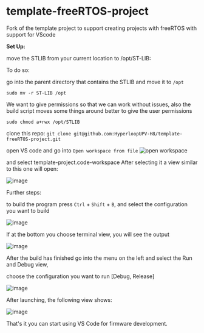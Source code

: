 # template-freeRTOS-project
Fork of the template project to support creating projects with freeRTOS with support for VScode


**Set Up:**

move the STLIB from your current location to /opt/ST-LIB:

To do so:

  go into the parent directory that contains the STLIB and move it to `/opt`
  
`sudo mv -r ST-LIB /opt`

We want to give permissions so that we can work without issues, also the build script moves some things around
better to give the user permissions

`sudo chmod a+rwx /opt/STLIB`

clone this repo:
`git clone git@github.com:HyperloopUPV-H8/template-freeRTOS-project.git`

open VS code 
and go into `Open workspace from file`
![open workspace](https://github.com/HyperloopUPV-H8/template-freeRTOS-project/assets/58850783/67d52a4c-d243-46ac-b272-4c93095e422e)

and select template-project.code-workspace
After selecting it a view similar to this one will open:


![image](https://github.com/HyperloopUPV-H8/template-freeRTOS-project/assets/58850783/acac1ec4-67d6-47e6-a53c-c0bfe2e1b480)

Further steps:

to build the program press `Ctrl` + `Shift` + `B`, and select the configuration you want to build

![image](https://github.com/HyperloopUPV-H8/template-freeRTOS-project/assets/58850783/4bd10955-94b2-48f2-b485-c84bdf5c6783)

If at the bottom you choose terminal view, you will see the output

![image](https://github.com/HyperloopUPV-H8/template-freeRTOS-project/assets/58850783/af8b6d27-a13d-44a1-9fc8-52fcdeebeaf7)

After the build has finished go into the menu on the left and select the Run and Debug view,

choose the configuration you want to run [Debug, Release]

![image](https://github.com/HyperloopUPV-H8/template-freeRTOS-project/assets/58850783/8fc8fe8a-3209-45c0-acf1-9f04f39ba1bb)

After launching, the following view shows:

![image](https://github.com/HyperloopUPV-H8/template-freeRTOS-project/assets/58850783/202e9a1a-139f-4dab-ab8a-ac8afe6037a6)

That's it you can start using VS Code for firmware development.





